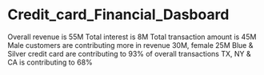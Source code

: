 # Credit_card_Financial_Dasboard

Overall revenue is 55M
Total interest is 8M
Total transaction amount is 45M
Male customers are contributing more in revenue 30M, female 25M
Blue & Silver credit card are contributing to 93% of overall transactions
TX, NY & CA is contributing to 68%
